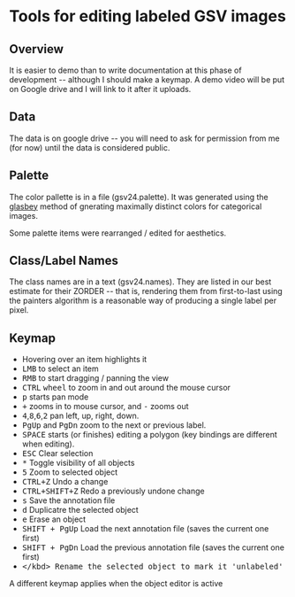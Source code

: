 # Tools for editing labeled GSV images

## Overview 

It is easier to demo than to write documentation at this phase of development -- although I should make a keymap. A demo video will be put on Google drive and I will link to it after it uploads. 

## Data
The data is on google drive -- you will need to ask for permission from me  (for now) until the data is considered public. 

## Palette
The color pallette is in a file (gsv24.palette). It was generated using the [glasbey](https://github.com/taketwo/glasbey) method of gnerating maximally distinct colors for categorical images. 

Some palette items were rearranged / edited for aesthetics. 

## Class/Label Names
The class names are in a text (gsv24.names).  They are listed in our best estimate for their ZORDER -- that is, rendering them from first-to-last using the painters algorithm is a reasonable way of producing a single label per pixel. 


## Keymap

- Hovering over an item highlights it
- <kbd>LMB</kbd> to select an item
- <kbd>RMB</kbd> to start dragging / panning the view
- <kbd>CTRL</kbd> <kbd>wheel</kbd> to zoom in and out around the mouse cursor
- <kbd>p</kbd> starts pan mode 
- <kbd>+</kbd> zooms in to mouse cursor, and <kbd>-</kbd> zooms out
- <kbd>4</kbd>,<kbd>8</kbd>,<kbd>6</kbd>,<kbd>2</kbd> pan left, up, right, down. 
- <kbd>PgUp</kbd> and <kbd>PgDn</kbd> zoom to the next or previous label. 
- <kbd>SPACE</kbd> starts (or finishes) editing a polygon (key bindings are different when editing).  
- <kbd>ESC</kbd> Clear selection
- <kbd>*</kbd> Toggle visibility of all objects 
- <kbd>5</kbd> Zoom to selected object
- <kbd>CTRL+Z</kbd> Undo a change
- <kbd>CTRL+SHIFT+Z</kbd> Redo a previously undone change
- <kbd>s</kbd> Save the annotation file
- <kbd>d</kbd> Duplicatre the selected object
- <kbd>e</kbd> Erase an object
- <kbd>SHIFT + PgUp</kbd> Load the next annotation file (saves the current one first)
- <kbd>SHIFT + PgDn</kbd> Load the previous annotation file (saves the current one first)
- <kbd>\</kbd> Rename the selected object to mark it 'unlabeled'

A different keymap applies when the object editor is active






 

